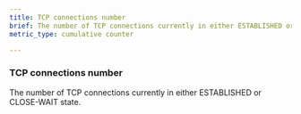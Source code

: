 ```yaml
---
title: TCP connections number
brief: The number of TCP connections currently in either ESTABLISHED or CLOSE-WAIT state.
metric_type: cumulative counter

---
```

### TCP connections number

The number of TCP connections currently in either ESTABLISHED or CLOSE-WAIT state.
